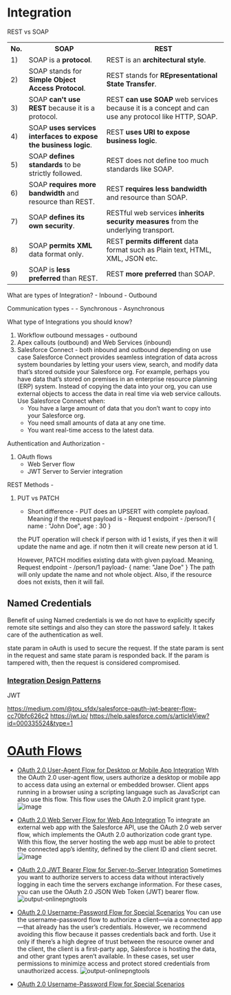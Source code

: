 # Integration

REST vs SOAP

<table class="alt">
<tr><th>No.</th><th>SOAP</th><th>REST</th></tr>
<tr><td>1)</td><td>SOAP is a <strong>protocol</strong>.</td><td>REST is an <strong>architectural style</strong>.</td></tr>
<tr><td>2)</td><td>SOAP stands for <strong>Simple Object Access Protocol</strong>.</td><td>REST stands for <strong>REpresentational State Transfer</strong>.</td></tr>
<tr><td>3)</td><td>SOAP <strong>can't use REST</strong> because it is a protocol.</td><td>REST <strong>can use SOAP</strong> web services because it is a concept and can use any protocol like HTTP, SOAP.</td></tr>
<tr><td>4)</td><td>SOAP <strong>uses services interfaces to expose the business logic</strong>.</td><td>REST <strong>uses URI to expose business logic</strong>.</td></tr>
<tr><td>5)</td><td>SOAP <strong>defines standards </strong> to be strictly followed. </td><td>REST does not define too much standards like SOAP.</td></tr>
<tr><td>6)</td><td>SOAP <strong>requires more bandwidth</strong> and resource than REST.</td><td>REST <strong>requires less bandwidth</strong> and resource than SOAP.</td></tr>
<tr><td>7)</td><td>SOAP <strong>defines its own security</strong>.</td><td>RESTful web services <strong>inherits security measures</strong> from the underlying transport.</td></tr>
<tr><td>8)</td><td>SOAP <strong>permits XML</strong> data format only.</td><td>REST <strong>permits different</strong> data format such as Plain text, HTML, XML, JSON etc.</td></tr>
<tr><td>9)</td><td>SOAP is <strong>less preferred</strong> than REST.</td><td>REST <strong>more preferred</strong> than SOAP.</td></tr>
</table>

What are types of Integration?
    - Inbound
    - Outbound
    
Communication types - 
    - Synchronous
    - Asynchronous

What type of Integrations you should know?



1. Workflow outbound messages - outbound
1. Apex callouts (outbound) and Web Services (inbound)
1. Salesforce Connect - both inbound and outbound depending on use case
    Salesforce Connect provides seamless integration of data across system boundaries by letting your users view, search, and modify data that’s stored outside your Salesforce org. For example, perhaps you have data that’s stored on premises in an enterprise resource planning (ERP) system. Instead of copying the data into your org, you can use external objects to access the data in real time via web service callouts.
    Use Salesforce Connect when:
    -   You have a large amount of data that you don’t want to copy into your Salesforce org.
    -   You need small amounts of data at any one time.
    -   You want real-time access to the latest data.

Authentication and Authorization - 
1. OAuth flows
    - Web Server flow
    - JWT Server to Servier integration
    
REST Methods - 
1. PUT vs PATCH
    - Short difference - PUT does an UPSERT with complete payload.
      Meaning if the request payload is -
      Request endpoint - /person/1
      {
      name : "John Doe",
      age : 30
      }

    the PUT operation will check if person with id 1 exists, if yes then it will update the name and age.
    if notm then it will create new person at id 1.

    However,
    PATCH modifies existing data with given payload.
    Meaning, Request endpoint - /person/1
    payload-
    {
    name: "Jane Doe"
    }
    The path will only update the name and not whole object.
    Also, if the resource does not exists, then it will fail.
    
## Named Credentials
Benefit of using Named credentials is we do not have to explicitly specify remote site settings and also they can store the password safely. It takes care of the authentication as well.

state param in oAuth is used to secure the request. If the state param is sent in the request and same state param is responded back. If the param is tampered with, then the request is considered compromised.


### [Integration Design Patterns](https://developer.salesforce.com/docs/atlas.en-us.integration_patterns_and_practices.meta/integration_patterns_and_practices/integ_pat_intro_overview.htm)


JWT

https://medium.com/@tou_sfdx/salesforce-oauth-jwt-bearer-flow-cc70bfc626c2
https://jwt.io/
https://help.salesforce.com/s/articleView?id=000335524&type=1

# [OAuth Flows](https://www.linkedin.com/pulse/salesforce-oauth-which-flow-should-i-use-jannis-bott-/)

- [OAuth 2.0 User-Agent Flow for Desktop or Mobile App Integration](https://help.salesforce.com/articleView?id=remoteaccess_oauth_user_agent_flow.htm&type=5&language=en_US)
With the OAuth 2.0 user-agent flow, users authorize a desktop or mobile app to access data using an external or embedded browser. Client apps running in a browser using a scripting language such as JavaScript can also use this flow. This flow uses the OAuth 2.0 implicit grant type.
![image](https://user-images.githubusercontent.com/34469349/157460005-86fd0e9e-6cb8-4030-9ddb-05d8690beaa5.png)

- [OAuth 2.0 Web Server Flow for Web App Integration](https://help.salesforce.com/articleView?id=remoteaccess_oauth_web_server_flow.htm&type=5)
To integrate an external web app with the Salesforce API, use the OAuth 2.0 web server flow, which implements the OAuth 2.0 authorization code grant type. With this flow, the server hosting the web app must be able to protect the connected app’s identity, defined by the client ID and client secret.
![image](https://user-images.githubusercontent.com/34469349/157460323-4c2175aa-e778-4a37-a8ed-85eef1ae6692.png)


- [OAuth 2.0 JWT Bearer Flow for Server-to-Server Integration](https://help.salesforce.com/articleView?id=remoteaccess_oauth_jwt_flow.htm&type=5)
Sometimes you want to authorize servers to access data without interactively logging in each time the servers exchange information. For these cases, you can use the OAuth 2.0 JSON Web Token (JWT) bearer flow. 
![output-onlinepngtools](https://user-images.githubusercontent.com/34469349/157462122-423f14c0-5eb9-4a0c-a4bc-06ca65c4696c.png)

- [OAuth 2.0 Username-Password Flow for Special Scenarios](https://help.salesforce.com/articleView?id=remoteaccess_oauth_username_password_flow.htm&type=5)
You can use the username-password flow to authorize a client—via a connected app—that already has the user’s credentials. However, we recommend avoiding this flow because it passes credentials back and forth. Use it only if there’s a high degree of trust between the resource owner and the client, the client is a first-party app, Salesforce is hosting the data, and other grant types aren’t available. In these cases, set user permissions to minimize access and protect stored credentials from unauthorized access.
![output-onlinepngtools](https://user-images.githubusercontent.com/34469349/157464533-057384b1-1012-4f1a-89e8-67c53a365d6b.png)

- [OAuth 2.0 Username-Password Flow for Special Scenarios](https://help.salesforce.com/articleView?id=remoteaccess_oauth_username_password_flow.htm&type=5)

